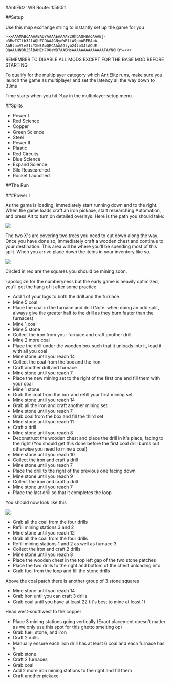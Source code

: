 
#AntiElitz' WR Route: 1:59:51

##Setup

Use this map exchange string to instantly set up the game for you

`>>>AAAMABoAAAABAQYAAAAEAAAAY29hbAQFBAoAAABj­b3BwZXItb3JlAQUECQAAAGNydWRlLW9pbAEFBAoA­AABlbmVteS1iYXNlAwQECAAAAGlyb24tb3JlAQUE­BQAAAHN0b25lBAMEn70UaWB7AABMsAAAAAAAAAAA­AAAFAfN0HQY=<<<`

REMEMBER TO DISABLE ALL MODS EXCEPT FOR THE BASE MOD BEFORE STARTING

To qualify for the multiplayer category which AntiElitz runs, make sure you launch the game as multiplayer and set the latency all the way down to 33ms

Time starts when you hit `Play` in the multiplayer setup menu

##Splits

- Power I
- Red Science
- Copper
- Green Science
- Steel
- Power II
- Plastic
- Red Circuits
- Blue Science
- Expand Science
- Silo Reasearched
- Rocket Launched
 
##The Run

###Power I

  As the game is loading, immediately start running down and to the right. When the game loads craft an iron pickaxe, start researching Automation, and press Alt to turn on detailed overlays. Here is the path you should take:
  
  ![](http://i.imgur.com/mPqaWKw.jpg)
  
  The two X's are covering two trees you need to cut down along the way. Once you have done so, immediately craft a wooden chest and continue to your destination. This area will be where you'll be spending most of this split. When you arrive place down the items in your inventory like so.
  
  ![](https://i.imgur.com/Gfs5IYJ.jpg)
  
  Circled in red are the squares you should be mining soon. 
  
  I apologize for the numberyness but the early game is heavily optimized, you'll get the hang of it after some practice
  
  - Add 1 of your logs to both the drill and the furnace
  - Mine 5 coal
  - Place the coal in the furnace and drill (Note: when doing an odd split, always give the greater half to the drill as they burn faster than the furnaces)
  - Mine 1 coal
  - Mine 5 stone
  - Collect the iron from your furnace and craft another drill.
  - Mine 2 more coal
  - Place the drill under the wooden box such that it unloads into it, load it with all you coal
  - Mine stone until you reach 14
  - Collect the coal from the box and the iron
  - Craft another drill and furnace
  - Mine stone until you reach 7
  - Place the new mining set to the right of the first one and fill them with your coal
  - Mine 1 stone
  - Grab the coal from the box and refill your first mining set
  - Mine stone until you reach 14
  - Grab all the iron and craft another mining set
  - Mine stone until you reach 7
  - Grab coal from the box and fill the third set
  - Mine stone until you reach 11
  - Craft a drill
  - Mine stone until you reach 8
  - Deconstruct the wooden chest and place the drill in it's place, facing to the right (You should get this done before the first coal drill burns out otherwise you need to mine a coal)
  - Mine stone until you reach 10
  - Collect the iron and craft a drill
  - Mine stone until you reach 7
  - Place the drill to the right of the previous one facing down
  - Mine stone until you reach 9
  - Collect the iron and craft a drill
  - Mine stone until you reach 7
  - Place the last drill so that it completes the loop

 You should now look like this
 
 ![](http://i.imgur.com/rON9fdT.jpg)
 
 - Grab all the coal from the four drills
 - Refill mining stations 3 and 2
 - Mine stone until you reach 12
 - Grab all the coal from the four drills
 - Refill mining stations 1 and 2 as well as furnace 3
 - Collect the iron and craft 2 drills
 - Mine stone until you reach 8
 - Place the wooden chest in the top left gap of the two stone patches
 - Place the two drills to the right and bottom of the chest unloading into
 - Grab fuel from the loop and fill the stone drills
 
Above the coal patch there is another group of 3 stone squares

 - Mine stone until you reach 14
 - Grab iron until you can craft 3 drills
 - Grab coal until you have at least 22 (It's best to mine at least 1)
 
Head west-southwest to the copper

 - Place 3 mining stations going vertically (Exact placement doesn't matter as we only use this spot for this ghetto smelting op)
 - Grab fuel, stone, and iron
 - Craft 2 drills
 - Manually ensure each iron drill has at least 6 coal and each furnace has 5
 - Grab stone
 - Craft 2 furnaces
 - Grab coal
 - Add 2 more iron mining stations to the right and fill them
 - Craft another pickaxe
